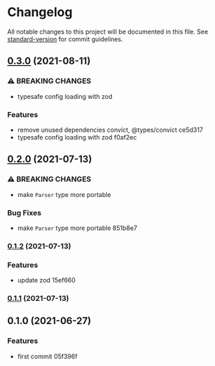 # Changelog

All notable changes to this project will be documented in this file. See [standard-version](https://github.com/conventional-changelog/standard-version) for commit guidelines.

## [0.3.0](///compare/v0.2.0...v0.3.0) (2021-08-11)


### ⚠ BREAKING CHANGES

* typesafe config loading with zod

### Features

* remove unused dependencies convict, @types/convict ce5d317
* typesafe config loading with zod f0af2ec

## [0.2.0](///compare/v0.1.2...v0.2.0) (2021-07-13)


### ⚠ BREAKING CHANGES

* make `Parser` type more portable

### Bug Fixes

* make `Parser` type more portable 851b8e7

### [0.1.2](///compare/v0.1.1...v0.1.2) (2021-07-13)


### Features

* update zod 15ef660

### [0.1.1](///compare/v0.1.0...v0.1.1) (2021-07-13)

## 0.1.0 (2021-06-27)


### Features

* first commit 05f396f
